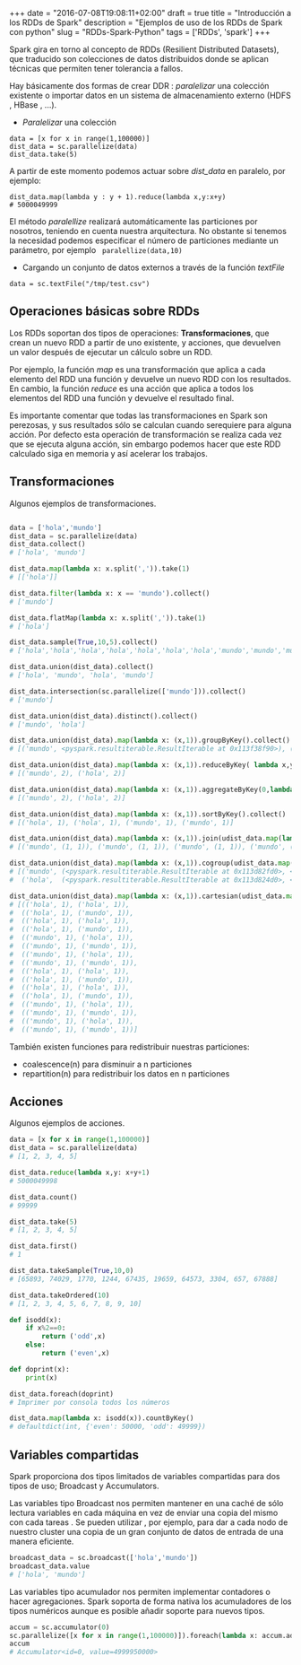 +++
date = "2016-07-08T19:08:11+02:00"
draft = true
title = "Introducción a los RDDs de Spark"
description = "Ejemplos de uso de los RDDs de Spark con python"
slug = "RDDs-Spark-Python"
tags = ['RDDs', 'spark']
+++

Spark gira en torno al concepto de RDDs (Resilient Distributed Datasets), que traducido son colecciones de datos distribuidos donde se aplican técnicas que permiten tener tolerancia a fallos.

Hay básicamente dos formas de crear DDR : *paralelizar* una colección existente o importar datos en un sistema de almacenamiento externo (HDFS , HBase , ...).

* *Paralelizar* una colección

```pyt
data = [x for x in range(1,100000)]
dist_data = sc.parallelize(data)
dist_data.take(5)
```

A partir de este momento podemos actuar sobre *dist_data* en paralelo, por ejemplo:

```pyt
dist_data.map(lambda y : y + 1).reduce(lambda x,y:x+y)
# 5000049999
```

El método *paralellize* realizará automáticamente las particiones por nosotros, teniendo en cuenta nuestra arquitectura. No obstante si tenemos la necesidad podemos especificar el número de particiones mediante un parámetro, por ejemplo ``` paralellize(data,10)```

* Cargando un conjunto de datos externos a través de la función *textFile*

```pyt
data = sc.textFile("/tmp/test.csv")
```

## Operaciones básicas sobre RDDs

Los RDDs soportan dos tipos de operaciones: **Transformaciones**, que crean un nuevo RDD a partir de uno existente, y acciones, que devuelven un valor después de ejecutar un cálculo sobre un RDD.

Por ejemplo, la función *map* es una transformación que aplica a cada elemento del RDD una función y devuelve un nuevo RDD con los resultados. En cambio, la función *reduce* es una acción que aplica a todos los elementos del RDD una función y devuelve el resultado final.

Es importante comentar que todas las transformaciones en Spark son perezosas, y sus resultados sólo se calculan cuando serequiere para alguna acción. Por defecto esta operación de transformación se realiza cada vez que se ejecuta alguna acción, sin embargo podemos hacer que este RDD calculado siga en memoria y así acelerar los trabajos.

## Transformaciones

Algunos ejemplos de transformaciones.

```python

data = ['hola','mundo']
dist_data = sc.parallelize(data)
dist_data.collect()
# ['hola', 'mundo']

dist_data.map(lambda x: x.split(',')).take(1)
# [['hola']]

dist_data.filter(lambda x: x == 'mundo').collect()
# ['mundo']

dist_data.flatMap(lambda x: x.split(',')).take(1)
# ['hola']

dist_data.sample(True,10,5).collect()
# ['hola','hola','hola','hola','hola','hola','hola','mundo','mundo','mundo','mundo','mundo','mundo','mundo','mundo','mundo','mundo']

dist_data.union(dist_data).collect()
# ['hola', 'mundo', 'hola', 'mundo']

dist_data.intersection(sc.parallelize(['mundo'])).collect()
# ['mundo']

dist_data.union(dist_data).distinct().collect()
# ['mundo', 'hola']

dist_data.union(dist_data).map(lambda x: (x,1)).groupByKey().collect()
# [('mundo', <pyspark.resultiterable.ResultIterable at 0x113f38f90>), ('hola', <pyspark.resultiterable.ResultIterable at 0x113d78750>)]

dist_data.union(dist_data).map(lambda x: (x,1)).reduceByKey( lambda x,y: x+y).collect()
# [('mundo', 2), ('hola', 2)]

dist_data.union(dist_data).map(lambda x: (x,1)).aggregateByKey(0,lambda x,y: x+y, lambda x,y:x+y).collect()
# [('mundo', 2), ('hola', 2)]

dist_data.union(dist_data).map(lambda x: (x,1)).sortByKey().collect()
# [('hola', 1), ('hola', 1), ('mundo', 1), ('mundo', 1)]

dist_data.union(dist_data).map(lambda x: (x,1)).join(udist_data.map(lambda x: (x,1))).collect()
# [('mundo', (1, 1)), ('mundo', (1, 1)), ('mundo', (1, 1)), ('mundo', (1, 1)), ('hola', (1, 1)), ('hola', (1, 1)), ('hola', (1, 1)), ('hola', (1, 1))]

dist_data.union(dist_data).map(lambda x: (x,1)).cogroup(udist_data.map(lambda x: (x,1))).collect()
# [('mundo', (<pyspark.resultiterable.ResultIterable at 0x113d82fd0>, <pyspark.resultiterable.ResultIterable at 0x113d82810>)),
#  ('hola',  (<pyspark.resultiterable.ResultIterable at 0x113d824d0>, <pyspark.resultiterable.ResultIterable at 0x113d82f50>))]

dist_data.union(dist_data).map(lambda x: (x,1)).cartesian(udist_data.map(lambda x: (x,1))).collect()
# [(('hola', 1), ('hola', 1)),
#  (('hola', 1), ('mundo', 1)),
#  (('hola', 1), ('hola', 1)),
#  (('hola', 1), ('mundo', 1)),
#  (('mundo', 1), ('hola', 1)),
#  (('mundo', 1), ('mundo', 1)),
#  (('mundo', 1), ('hola', 1)),
#  (('mundo', 1), ('mundo', 1)),
#  (('hola', 1), ('hola', 1)),
#  (('hola', 1), ('mundo', 1)),
#  (('hola', 1), ('hola', 1)),
#  (('hola', 1), ('mundo', 1)),
#  (('mundo', 1), ('hola', 1)),
#  (('mundo', 1), ('mundo', 1)),
#  (('mundo', 1), ('hola', 1)),
#  (('mundo', 1), ('mundo', 1))]

```

 También existen funciones para redistribuir nuestras particiones:

 * coalescence(n) para disminuir a n particiones
 * repartition(n) para redistribuir los datos en n particiones


## Acciones

Algunos ejemplos de acciones.

```python
data = [x for x in range(1,100000)]
dist_data = sc.parallelize(data)
# [1, 2, 3, 4, 5]

dist_data.reduce(lambda x,y: x+y+1)
# 5000049998

dist_data.count()
# 99999

dist_data.take(5)
# [1, 2, 3, 4, 5]

dist_data.first()
# 1

dist_data.takeSample(True,10,0)
# [65893, 74029, 1770, 1244, 67435, 19659, 64573, 3304, 657, 67888]

dist_data.takeOrdered(10)
# [1, 2, 3, 4, 5, 6, 7, 8, 9, 10]

def isodd(x):
    if x%2==0:
        return ('odd',x)
    else:
        return ('even',x)

def doprint(x):
    print(x)

dist_data.foreach(doprint)
# Imprimer por consola todos los números

dist_data.map(lambda x: isodd(x)).countByKey()
# defaultdict(int, {'even': 50000, 'odd': 49999})
```

## Variables compartidas

Spark proporciona dos tipos limitados de variables compartidas para dos tipos de uso; Broadcast y Accumulators.

Las variables tipo Broadcast nos permiten mantener en una caché de sólo lectura variables en cada máquina en vez de enviar una copia del mismo con cada tareas . Se pueden utilizar , por ejemplo, para dar a cada nodo de nuestro cluster una copia de un gran conjunto de datos de entrada de una manera eficiente.

```python
broadcast_data = sc.broadcast(['hola','mundo'])
broadcast_data.value
# ['hola', 'mundo']
```

Las variables tipo acumulador nos permiten implementar contadores o hacer agregaciones. Spark soporta de forma nativa los acumuladores de los tipos numéricos aunque es posible añadir soporte para nuevos tipos.

```python
accum = sc.accumulator(0)
sc.parallelize([x for x in range(1,100000)]).foreach(lambda x: accum.add(x))
accum
# Accumulator<id=0, value=4999950000>
```
